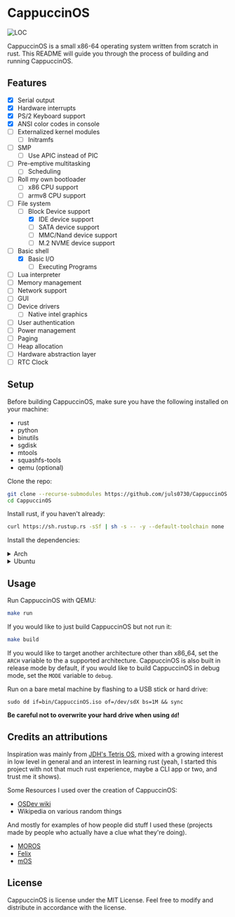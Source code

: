 # CappuccinOS

![LOC](https://img.shields.io/endpoint?url=https://gist.githubusercontent.com/juls0730/c16f26c4c5ab7f613fe758c913f9e71f/raw/cappuccinos-loc.json)

CappuccinOS is a small x86-64 operating system written from scratch in rust. This README will guide you through the process of building and running CappuccinOS.

## Features
- [X] Serial output
- [X] Hardware interrupts
- [X] PS/2 Keyboard support
- [X] ANSI color codes in console
- [ ] Externalized kernel modules
    - [ ] Initramfs
- [ ] SMP
    - [ ] Use APIC instead of PIC
- [ ] Pre-emptive multitasking
    - [ ] Scheduling
- [ ] Roll my own bootloader
    - [ ] x86 CPU support
    - [ ] armv8 CPU support
- [ ] File system
  - [ ] Block Device support
    - [X] IDE device support
    - [ ] SATA device support
    - [ ] MMC/Nand device support
    - [ ] M.2 NVME device support
- [ ] Basic shell
  - [X] Basic I/O
    - [ ] Executing Programs
- [ ] Lua interpreter
- [ ] Memory management
- [ ] Network support
- [ ] GUI
- [ ] Device drivers
    - [ ] Native intel graphics
- [ ] User authentication
- [ ] Power management
- [ ] Paging
- [ ] Heap allocation
- [ ] Hardware abstraction layer
- [ ] RTC Clock

## Setup
Before building CappuccinOS, make sure you have the following installed on your machine:

- rust
- python
- binutils
- sgdisk
- mtools
- squashfs-tools
- qemu (optional)

Clone the repo:
```BASH
git clone --recurse-submodules https://github.com/juls0730/CappuccinOS.git
cd CappuccinOS
```

Install rust, if you haven't already:
```BASH
curl https://sh.rustup.rs -sSf | sh -s -- -y --default-toolchain none
```

Install the dependencies:
<details>
    <summary>Arch</summary>

    sudo pacman -S binutils gptfdisk mtools squashfs-tools python
    # Optionally
    sudo pacman -S qemu-system-x86
</details>

<details>
    <summary>Ubuntu</summary>
    Python should be installed by default, and if it's not, make an issue or a PR and I'll fix it

    sudo apt install binutils gdisk mtools squashfs-tools
    # Optionally
    sudo apt install qemu
</details>

## Usage
Run CappuccinOS with QEMU:
```BASH
make run
```

If you would like to just build CappuccinOS but not run it:
```BASH
make build
```

If you would like to target another architecture other than x86_64, set the `ARCH` variable to the a supported architecture. CappuccinOS is also built in release mode by default, if you would like to build CappuccinOS in debug mode, set the `MODE` variable to `debug`.

Run on a bare metal machine by flashing to a USB stick or hard drive:
```
sudo dd if=bin/CappuccinOS.iso of=/dev/sdX bs=1M && sync
```
**Be careful not to overwrite your hard drive when using `dd`!**

## Credits an attributions
Inspiration was mainly from [JDH's Tetris OS](https://www.youtube.com/watch?v=FaILnmUYS_U), mixed with a growing interest in low level in general and an interest in learning rust (yeah, I started this project with not that much rust experience, maybe a CLI app or two, and trust me it shows).

Some Resources I used over the creation of CappuccinOS:
- [OSDev wiki](https://wiki.osdev.org)
- Wikipedia on various random things

And mostly for examples of how people did stuff I used these (projects made by people who actually have a clue what they're doing).
- [MOROS](https://github.com/vinc/moros)
- [Felix](https://github.com/mrgian/felix)
- [mOS](https://github.com/Moldytzu/mOS)

## License
CappuccinOS is license under the MIT License. Feel free to modify and distribute in accordance with the license.